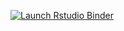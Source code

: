 
<!-- badges: start -->

[![Launch Rstudio
Binder](http://mybinder.org/badge_logo.svg)](https://mybinder.org/v2/gh/giscience-fsu/daad_summerschool/master?urlpath=rstudio)
<!-- badges: end -->
